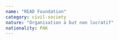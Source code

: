 ```yaml
---
name: "READ Foundation"
category: civil-society
nature: "Organisation à but non lucratif"
nationality: PAK
---
```

    